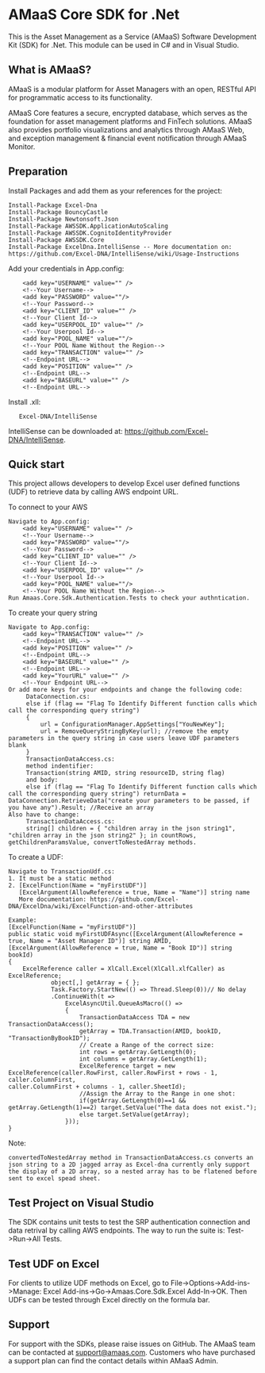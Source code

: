 # AMaaS Core SDK for .Net
This is the Asset Management as a Service (AMaaS) Software Development Kit (SDK) for .Net. This module can be used in C# and in Visual Studio.

## What is AMaaS?
AMaaS is a modular platform for Asset Managers with an open, RESTful API for programmatic access to its functionality.

AMaaS Core features a secure, encrypted database, which serves as the foundation for asset management platforms and FinTech solutions. AMaaS also provides portfolio visualizations and analytics through AMaaS Web, and exception management & financial event notification through AMaaS Monitor.

## Preparation
Install Packages and add them as your references for the project: 
```
Install-Package Excel-Dna
Install-Package BouncyCastle
Install-Package Newtonsoft.Json
Install-Package AWSSDK.ApplicationAutoScaling
Install-Package AWSSDK.CognitoIdentityProvider
Install-Package AWSSDK.Core
Install-Package ExcelDna.IntelliSense -- More documentation on: https://github.com/Excel-DNA/IntelliSense/wiki/Usage-Instructions
```
Add your credentials in App.config:
```
    <add key="USERNAME" value="" />
    <!--Your Username-->
    <add key="PASSWORD" value=""/>
    <!--Your Password-->
    <add key="CLIENT_ID" value="" />
    <!--Your Client Id-->
    <add key="USERPOOL_ID" value="" />
    <!--Your Userpool Id-->
    <add key="POOL_NAME" value=""/>
    <!--Your POOL Name Without the Region-->
    <add key="TRANSACTION" value="" />
    <!--Endpoint URL-->
    <add key="POSITION" value="" />
    <!--Endpoint URL-->
    <add key="BASEURL" value="" />
    <!--Endpoint URL-->
```
Install .xll:
```
   Excel-DNA/IntelliSense
```
IntelliSense can be downloaded at: https://github.com/Excel-DNA/IntelliSense. 

## Quick start
This project allows developers to develop Excel user defined functions (UDF) to retrieve data by calling AWS endpoint URL.  

To connect to your AWS
```
Navigate to App.config:
    <add key="USERNAME" value="" />
    <!--Your Username-->
    <add key="PASSWORD" value=""/>
    <!--Your Password-->
    <add key="CLIENT_ID" value="" />
    <!--Your Client Id-->
    <add key="USERPOOL_ID" value="" />
    <!--Your Userpool Id-->
    <add key="POOL_NAME" value=""/>
    <!--Your POOL Name Without the Region-->
Run Amaas.Core.Sdk.Authentication.Tests to check your authntication.
```
To create your query string
```
Navigate to App.config:
    <add key="TRANSACTION" value="" />
    <!--Endpoint URL-->
    <add key="POSITION" value="" />
    <!--Endpoint URL-->
    <add key="BASEURL" value="" />
    <!--Endpoint URL-->  
    <add key="YourURL" value="" />
    <!--Your Endpoint URL-->  
Or add more keys for your endpoints and change the following code: 
     DataConnection.cs: 
     else if (flag == "Flag To Identify Different function calls which call the corresponding query string")
     {
         url = ConfigurationManager.AppSettings["YouNewKey"];
         url = RemoveQueryStringByKey(url); //remove the empty parameters in the query string in case users leave UDF parameters blank
     }
     TransactionDataAccess.cs:
     method indentifier: 
     Transaction(string AMID, string resourceID, string flag)
     and body:
     else if (flag == "Flag To Identify Different function calls which call the corresponding query string") returnData =                    DataConnection.RetrieveData("create your parameters to be passed, if you have any").Result; //Receive an array   
Also have to change:
     TransactionDataAccess.cs:
     string[] children = { "children array in the json string1", "children array in the json string2" }; in countRows,                        getChildrenParamsValue, convertToNestedArray methods.    
```
To create a UDF: 
```
Navigate to TransactionUdf.cs:
1. It must be a static method
2. [ExcelFunction(Name = "myFirstUDF")]
   [ExcelArgument(AllowReference = true, Name = "Name")] string name
   More documentation: https://github.com/Excel-DNA/ExcelDna/wiki/ExcelFunction-and-other-attributes
   
Example:   
[ExcelFunction(Name = "myFirstUDF")]
public static void myFirstUDFAsync([ExcelArgument(AllowReference = true, Name = "Asset Manager ID")] string AMID,
[ExcelArgument(AllowReference = true, Name = "Book ID")] string bookId)
{
    ExcelReference caller = XlCall.Excel(XlCall.xlfCaller) as ExcelReference;
            object[,] getArray = { };
            Task.Factory.StartNew(() => Thread.Sleep(0))// No delay 
            .ContinueWith(t =>
                ExcelAsyncUtil.QueueAsMacro(() =>
                {
                    TransactionDataAccess TDA = new TransactionDataAccess();
                    getArray = TDA.Transaction(AMID, bookID, "TransactionByBookID"); 
                    // Create a Range of the correct size:
                    int rows = getArray.GetLength(0);
                    int columns = getArray.GetLength(1);
                    ExcelReference target = new ExcelReference(caller.RowFirst, caller.RowFirst + rows - 1, caller.ColumnFirst,                                                     caller.ColumnFirst + columns - 1, caller.SheetId);
                    //Assign the Array to the Range in one shot:
                    if(getArray.GetLength(0)==1 && getArray.GetLength(1)==2) target.SetValue("The data does not exist.");
                    else target.SetValue(getArray);
                }));
}

```
Note:
```
convertedToNestedArray method in TransactionDataAccess.cs converts an json string to a 2D jagged array as Excel-dna currently only support the display of a 2D array, so a nested array has to be flatened before sent to excel spead sheet.
```
## Test Project on Visual Studio 
The SDK contains unit tests to test the SRP authentication connection and data retrival by calling AWS endpoints. The way to run the suite is: Test->Run->All Tests.

## Test UDF on Excel
For clients to utilize UDF methods on Excel, go to File->Options->Add-ins->Manage: Excel Add-ins->Go->Amaas.Core.Sdk.Excel Add-In->OK. Then UDFs can be tested through Excel directly on the formula bar.

## Support
For support with the SDKs, please raise issues on GitHub. The AMaaS team can be contacted at support@amaas.com. Customers who have purchased a support plan can find the contact details within AMaaS Admin.
